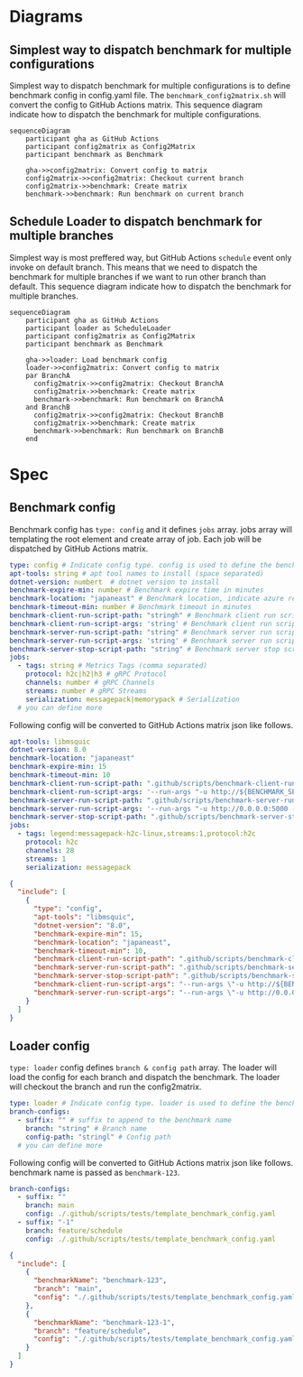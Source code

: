 # Diagrams

## Simplest way to dispatch benchmark for multiple configurations

Simplest way to dispatch benchmark for multiple configurations is to define benchmark config in config.yaml file. The `benchmark_config2matrix.sh` will convert the config to GitHub Actions matrix. This sequence diagram indicate how to dispatch the benchmark for multiple configurations.

```mermaid
sequenceDiagram
    participant gha as GitHub Actions
    participant config2matrix as Config2Matrix
    participant benchmark as Benchmark

    gha->>config2matrix: Convert config to matrix
    config2matrix->>config2matrix: Checkout current branch
    config2matrix->>benchmark: Create matrix
    benchmark->>benchmark: Run benchmark on current branch
```

## Schedule Loader to dispatch benchmark for multiple branches

Simplest way is most preffered way, but GitHub Actions `schedule` event only invoke on default branch. This means that we need to dispatch the benchmark for multiple branches if we want to run other branch than default. This sequence diagram indicate how to dispatch the benchmark for multiple branches.

```mermaid
sequenceDiagram
    participant gha as GitHub Actions
    participant loader as ScheduleLoader
    participant config2matrix as Config2Matrix
    participant benchmark as Benchmark

    gha->>loader: Load benchmark config
    loader->>config2matrix: Convert config to matrix
    par BranchA
      config2matrix->>config2matrix: Checkout BranchA
      config2matrix->>benchmark: Create matrix
      benchmark->>benchmark: Run benchmark on BranchA
    and BranchB
      config2matrix->>config2matrix: Checkout BranchB
      config2matrix->>benchmark: Create matrix
      benchmark->>benchmark: Run benchmark on BranchB
    end
```

# Spec

## Benchmark config

Benchmark config has `type: config` and it defines `jobs` array. jobs array will templating the root element and create array of job. Each job will be dispatched by GitHub Actions matrix.

```yaml
type: config # Indicate config type. config is used to define the benchmark configuration
apt-tools: string # apt tool names to install (space separated)
dotnet-version: numbert  # dotnet version to install
benchmark-expire-min: number # Benchmark expire time in minutes
benchmark-location: "japaneast" # Benchmark location, indicate azure region
benchmark-timeout-min: number # Benchmark timeout in minutes
benchmark-client-run-script-path: "stringh" # Benchmark client run script path
benchmark-client-run-script-args: 'string' # Benchmark client run script args
benchmark-server-run-script-path: "string" # Benchmark server run script path
benchmark-server-run-script-args: 'string' # Benchmark server run script args
benchmark-server-stop-script-path: "string" # Benchmark server stop script path
jobs:
  - tags: string # Metrics Tags (comma separated)
    protocol: h2c|h2|h3 # gRPC Protocol
    channels: number # gRPC Channels
    streams: number # gRPC Streams
    serialization: messagepack|memorypack # Serialization
  # you can define more
```

Following config will be converted to GitHub Actions matrix json like follows.

```yaml
apt-tools: libmsquic
dotnet-version: 8.0
benchmark-location: "japaneast"
benchmark-expire-min: 15
benchmark-timeout-min: 10
benchmark-client-run-script-path: ".github/scripts/benchmark-client-run.sh"
benchmark-client-run-script-args: '--run-args "-u http://${BENCHMARK_SERVER_NAME}:5000 --protocol {{ protocol }} -s CI --rounds 3 --channels {{ channels }} --streams {{ streams }} --serialization {{ serialization }} --validate true --tags {{ tags }}" --build-args "{{ buildArgsClient }}"'
benchmark-server-run-script-path: ".github/scripts/benchmark-server-run.sh"
benchmark-server-run-script-args: '--run-args "-u http://0.0.0.0:5000 --protocol {{ protocol }} --validate true --tags {{ tags }}" --build-args "{{ buildArgsServer }}"'
benchmark-server-stop-script-path: ".github/scripts/benchmark-server-stop.sh"
jobs:
  - tags: legend:messagepack-h2c-linux,streams:1,protocol:h2c
    protocol: h2c
    channels: 28
    streams: 1
    serialization: messagepack
```

```json
{
  "include": [
    {
      "type": "config",
      "apt-tools": "libmsquic",
      "dotnet-version": "8.0",
      "benchmark-expire-min": 15,
      "benchmark-location": "japaneast",
      "benchmark-timeout-min": 10,
      "benchmark-client-run-script-path": ".github/scripts/benchmark-client-run.sh",
      "benchmark-server-run-script-path": ".github/scripts/benchmark-server-run.sh",
      "benchmark-server-stop-script-path": ".github/scripts/benchmark-server-stop.sh",
      "benchmark-client-run-script-args": "--run-args \"-u http://${BENCHMARK_SERVER_NAME}:5000 --protocol h2c -s CI --rounds 3 --channels 28 --streams 1 --serialization messagepack --validate true --tags legend:messagepack-h2c-linux,streams:1,protocol:h2c\" --build-args \"\"",
      "benchmark-server-run-script-args": "--run-args \"-u http://0.0.0.0:5000 --protocol h2c --validate true --tags legend:messagepack-h2c-linux,streams:1,protocol:h2c\" --build-args \"\""
    }
  ]
}
```

## Loader config

`type: loader` config defines `branch & config path` array. The loader will load the config for each branch and dispatch the benchmark. The loader will checkout the branch and run the config2matrix.

```yaml
type: loader # Indicate config type. loader is used to define the benchmark loader configuration
branch-configs:
  - suffix: "" # suffix to append to the benchmark name
    branch: "string" # Branch name
    config-path: "stringl" # Config path
  # you can define more
```

Following config will be converted to GitHub Actions matrix json like follows. benchmark name is passed as `benchmark-123`.

```yaml
branch-configs:
  - suffix: ""
    branch: main
    config: ./.github/scripts/tests/template_benchmark_config.yaml
  - suffix: "-1"
    branch: feature/schedule
    config: ./.github/scripts/tests/template_benchmark_config.yaml
```

```json
{
  "include": [
    {
      "benchmarkName": "benchmark-123",
      "branch": "main",
      "config": "./.github/scripts/tests/template_benchmark_config.yaml"
    },
    {
      "benchmarkName": "benchmark-123-1",
      "branch": "feature/schedule",
      "config": "./.github/scripts/tests/template_benchmark_config.yaml"
    }
  ]
}
```
